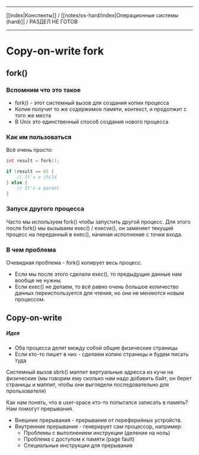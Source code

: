 
---

[[index|Конспекты]] / [[notes/os-hard/index|Операционные системы (hard)]] / РАЗДЕЛ НЕ ГОТОВ

---

# Copy-on-write fork
## fork() 
### Вспомним что это такое
- fork() - этот системный вызов для создания копии процесса
- Копия получит то же содержимое памяти, контекст, и продолжит с того же места
- В Unix это единственный способ создания нового процесса

### Как им пользоваться
Всё очень просто:
```C
int result = fork();

if (result == 0) {
	// It's a child
} else {
	// It's a parent
}
```

### Запуск другого процесса
Часто мы используем fork() чтобы запустить другой процесс. 
Для этого после fork() мы вызываем exec() / execve(), он заменяет текущий процесс на переданный в exec(), начиная исполнение с точки входа.

### В чем проблема
Очевидная проблема - fork() копирует весь процесс. 
- Если мы после этого сделали exec(), то предыдущие данные нам вообще не нужны.
- Если exec() не делаем, то всё равно очень большое количество данных переиспользуется для чтения, но они не меняются новым процессом.

## Copy-on-write
##### Идея
- Оба процесса делят между собой общие физические страницы
- Если кто-то пишет в них - сделаем копию страницы  и будем писать туда

Системный вызов sbrk() маппит виртуальные адресса из кучи на физические (мы говорим ему сколько нам надо добавить байт, он берет страницы и маппит, чтобы они выглядели последовательно для прользователя)

Как нам понять, что в user-space кто-то попытался записать в память? Нам помогут прерывания. 
- Внешние прерывания - прерывания от переферийных устройств.
- Внутренние прерывания - генерирует сам процессор, например:
	- Проблемы с выполнением инструкции (деление на ноль)
	- Проблема с доступом к памяти (page fault)
	- Специальные инструкции для прерывания 


